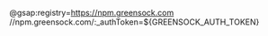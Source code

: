 <!--
For the initial "npm install" the authToken for Greensock (AKA GSAP) needs to be 
entered directly into the ".npmrc" file, as a string.

Example: //npm.greensock.com/:_authToken="abc-123-def-456"

Otherwise, the following error might occur:
"403 Forbidden - GET https://npm.greensock.com - bad authorization header"

After a successful install, the token should be moved to the .env file.
-->

@gsap:registry=https://npm.greensock.com
//npm.greensock.com/:_authToken=${GREENSOCK_AUTH_TOKEN}